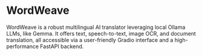 # WordWeave
WordWeave is a robust multilingual AI translator leveraging local Ollama LLMs, like Gemma. It offers text, speech-to-text, image OCR, and document translation, all accessible via a user-friendly Gradio interface and a high-performance FastAPI backend.
